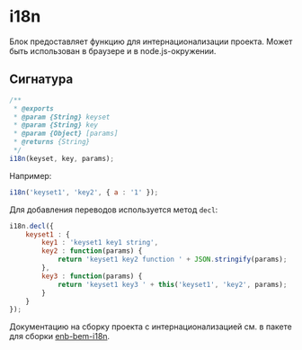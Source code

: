 # i18n

Блок предоставляет функцию для интернационализации проекта.
Может быть использован в браузере и в node.js-окружении.

## Сигнатура

```js
/**
 * @exports
 * @param {String} keyset
 * @param {String} key
 * @param {Object} [params]
 * @returns {String}
 */
i18n(keyset, key, params);
```

Например:

```js
i18n('keyset1', 'key2', { a : '1' });
```

Для добавления переводов используется метод `decl`:

```js
i18n.decl({
    keyset1 : {
        key1 : 'keyset1 key1 string',
        key2 : function(params) {
            return 'keyset1 key2 function ' + JSON.stringify(params);
        },
        key3 : function(params) {
            return 'keyset1 key3 ' + this('keyset1', 'key2', params);
        }
    }
});
```

Документацию на сборку проекта с интернационализацией см. в пакете для сборки [enb-bem-i18n](https://ru.bem.info/tools/bem/enb-bem-i18n/readme/).
